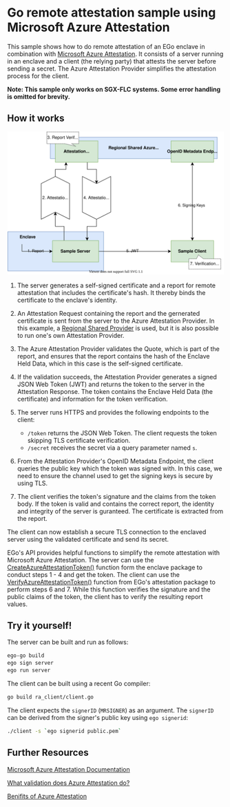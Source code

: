 # Go remote attestation sample using Microsoft Azure Attestation
This sample shows how to do remote attestation of an EGo enclave in combination with [Microsoft Azure Attestation](https://docs.microsoft.com/en-us/azure/attestation/). It consists of a server running in an enclave and a client (the relying party) that attests the server before sending a secret. The Azure Attestation Provider simplifies the attestation process for the client.

**Note: This sample only works on SGX-FLC systems. Some error handling is omitted for brevity.**

## How it works

![azure attestation sample](illustration.svg)

1. The server generates a self-signed certificate and a report for remote attestation that includes the certificate's hash. It thereby binds the certificate to the enclave's identity.

1. An Attestation Request containing the report and the gernerated certificate is sent from the server to the Azure Attestation Provider. In this example, a [Regional Shared Provider](https://docs.microsoft.com/en-us/azure/attestation/basic-concepts#regional-shared-provider) is used, but it is also possible to run one's own Attestation Provider.

1. The Azure Attestation Provider validates the Quote, which is part of the report, and ensures that the report contains the hash of the Enclave Held Data, which in this case is the self-signed certificate.

1. If the validation succeeds, the Attestation Provider generates a signed JSON Web Token (JWT) and returns the token to the server in the Attestation Response. The token contains the Enclave Held Data (the certificate) and information for the token verification.

1. The server runs HTTPS and provides the following endpoints to the client:
    * `/token` returns the JSON Web Token. The client requests the token skipping TLS certificate verification.
    * `/secret` receives the secret via a query parameter named `s`.

1. From the Attestation Provider's OpenID Metadata Endpoint, the client queries the public key which the token was signed with. In this case, we need to ensure the channel used to get the signing keys is secure by using TLS.

1. The client verifies the token's signature and the claims from the token body. If the token is valid and contains the correct report, the identity and integrity of the server is guranteed. The certificate is extracted from the report.

The client can now establish a secure TLS connection to the enclaved server using the validated certificate and send its secret.

EGo's API provides helpful functions to simplify the remote attestation with Microsoft Azure Attestation. The server can use the [CreateAzureAttestationToken()](https://pkg.go.dev/github.com/edgelesssys/ego/enclave#CreateAzureAttestationToken) function form the enclave package to conduct steps 1 - 4 and get the token. The client can use the [VerifyAzureAttestationToken()](https://pkg.go.dev/github.com/edgelesssys/ego/attestation#VerifyAzureAttestationToken) function from EGo's attestation package to perform steps 6 and 7. While this function verifies the signature and the public claims of the token, the client has to verify the resulting report values.

## Try it yourself!

The server can be built and run as follows:
```sh
ego-go build
ego sign server
ego run server
```

The client can be built using a recent Go compiler:
```sh
go build ra_client/client.go
```

The client expects the `signerID` (`MRSIGNER`) as an argument. The `signerID` can be derived from the signer's public key using `ego signerid`:
```sh
./client -s `ego signerid public.pem`
```

## Further Resources

[Microsoft Azure Attestation Documentation](https://docs.microsoft.com/en-us/azure/attestation/)

[What validation does Azure Attestation do?](https://docs.microsoft.com/en-us/azure/attestation/faq#what-validations-does-azure-attestation-perform-for-attesting-sgx-enclaves)

[Benifits of Azure Attestation](https://docs.microsoft.com/en-us/azure/attestation/overview#why-use-azure-attestation)
